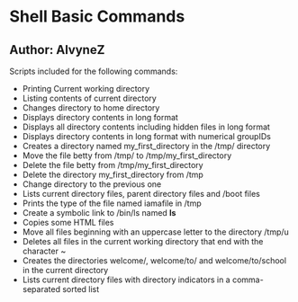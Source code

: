 # Shell Basic Commands
## Author: AlvyneZ
Scripts included for the following commands:  
- Printing Current working directory
- Listing contents of current directory
- Changes directory to home directory
- Displays directory contents in long format
- Displays all directory contents including hidden files in long format
- Displays directory contents in long format with numerical groupIDs
- Creates a directory named my_first_directory in the /tmp/ directory
- Move the file betty from /tmp/ to /tmp/my_first_directory
- Delete the file betty from /tmp/my_first_directory
- Delete the directory my_first_directory from /tmp
- Change directory to the previous one
- Lists current directory files, parent directory files and /boot files
- Prints the type of the file named iamafile in /tmp
- Create a symbolic link to /bin/ls named __ls__
- Copies some HTML files
- Move all files beginning with an uppercase letter to the directory /tmp/u
- Deletes all files in the current working directory that end with the character ~
- Creates the directories welcome/, welcome/to/ and welcome/to/school in the current directory
- Lists current directory files with directory indicators in a comma-separated sorted list
